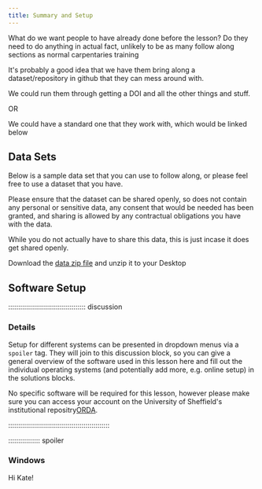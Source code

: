 ```yaml
---
title: Summary and Setup
---
```


What do we want people to have already done before the lesson?
 Do they need to do anything in actual fact, unlikely to be as many follow along sections as normal carpentaries training

It's probably a good idea that we have them bring along a dataset/repository in github that they can mess around with.

We could run them through getting a DOI and all the other things and stuff.

OR

We could have a standard one that they work with, which would be linked below

## Data Sets

<!--
FIXME: place any data you want learners to use in `episodes/data` and then use
       a relative link ( [data zip file](data/lesson-data.zip) ) to provide a
       link to it, replacing the example.com link.
       
Have created the folder 'data' under episodes in case we do want to provide a test/example dataset for use
-->

Below is a sample data set that you can use to follow along, or please feel free to use a dataset that you have.

Please ensure that the dataset can be shared openly, so does not contain any personal or sensitive data, any consent that would be needed has been granted, and sharing is allowed by any contractual obligations you have with the data.

While you do not actually have to share this data, this is just incase it does get shared openly.

Download the [data zip file](https://github.com/RicCampbell/FAIR4RS_repos_dois/tree/main/episodes/data) and unzip it to your Desktop

## Software Setup

::::::::::::::::::::::::::::::::::::::: discussion

### Details

Setup for different systems can be presented in dropdown menus via a `spoiler`
tag. They will join to this discussion block, so you can give a general overview
of the software used in this lesson here and fill out the individual operating
systems (and potentially add more, e.g. online setup) in the solutions blocks.

No specific software will be required for this lesson, however please make sure you can access your account on the University of Sheffield's institutional repositry[ORDA](https://orda.shef.ac.uk).

:::::::::::::::::::::::::::::::::::::::::::::::::::

:::::::::::::::: spoiler

### Windows

Hi Kate!

